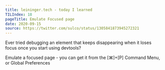 ```yaml
---
title: leininger.tech - today I learned
TILIndex: 18
pageTitle: Emulate Focused page
date: 2020-09-15
source: https://twitter.com/sulco/status/1305841873945272321
---
```


Ever tried debugging an element that keeps disappearing when it loses focus once you start using devtools?

Emulate a focused page - you can get it from the [⌘]+[P] Command Menu, or Global Preferences
